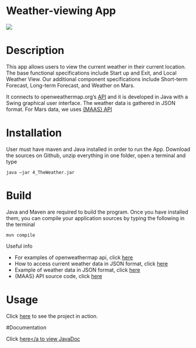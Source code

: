 # Weather-viewing App 

![](http://i.imgur.com/RMzNBCS.png?1)

# Description

This app allows users to view the current weather in their current location. The base functional specifications include Start up and Exit, and Local Weather View. Our additional component specifications include Short-term Forecast, Long-term Forecast, and Weather on Mars.

 It connects to openweathermap.org’s <a href="http://openweathermap.org/api">API</a> and it is developed in Java with a Swing graphical user interface. The weather data is gathered in JSON format. For Mars data, we uses <a href="http://marsweather.ingenology.com/">{MAAS} API</a>
 
# Installation
User must have maven and Java installed in order to run the App.
Download the sources on Github, unzip everything in one folder, open a terminal and type
    
    java –jar 4_TheWeather.jar
 
# Build
Java and Maven are required to build the program. Once you have installed them, you can compile your application sources by typing the following in the terminal

   
    mvn compile

Useful info
- For examples of openweathermap api, click <a href="http://openweathermap.org/examples">here</a>
- How to access current weather data in JSON format, click <a href="http://openweathermap.org/current">here</a>
- Example of weather data in JSON format, click <a href="http://api.openweathermap.org/data/2.5/weather?q=London,uk">here</a>
- {MAAS} API source code,  click <a href="https://github.com/ingenology/mars_weather_api/">here</a>

# Usage

Click <a href="https://www.youtube.com/watch?v=YdSvyNU3DuA&feature=youtu.be">here</a> to see the project in action.

#Documentation

Click <a href="https://github.com/UWO-2212-W2015/team4/tree/master/doc">here</a to view JavaDoc
 
 
 
